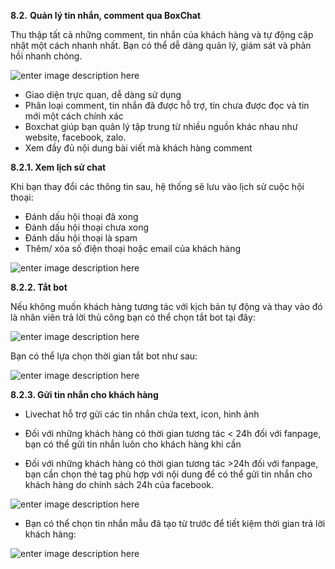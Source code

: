  **8.2.** **Quản lý tin nhắn, comment qua BoxChat**

Thu thập tất cả những comment, tin nhắn của khách hàng và tự động cập nhật một cách nhanh nhất. Bạn có thể dễ dàng quản lý, giám sát và phản hồi nhanh chóng.

![enter image description here](https://static8.muarecdn.com/original/muare/images/2020/12/26/5827423_15.jpg)
-   Giao diện trực quan, dễ dàng sử dụng
-   Phân loại comment, tin nhắn đã được hỗ trợ, tin chưa được đọc và tin mới một cách chính xác
-   Boxchat giúp bạn quản lý tập trung từ nhiều nguồn khác nhau như website, facebook, zalo.
-   Xem đầy đủ nội dung bài viết mà khách hàng comment

**8.2.1. Xem lịch sử chat**

Khi bạn thay đổi các thông tin sau, hệ thống sẽ lưu vào lịch sử cuộc hội thoại:

- Đánh dấu hội thoại đã xong
- Đánh dấu hội thoại chưa xong
- Đánh dấu hội thoại là spam
- Thêm/ xóa số điện thoại hoặc email của khách hàng

![enter image description here](https://static8.muarecdn.com/original/muare/images/2020/12/26/5827434_16.jpg)

 **8.2.2. Tắt bot**

Nếu không muốn khách hàng tương tác với kịch bản tự động và thay vào đó là nhân viên trả lời thủ công bạn có thể chọn tắt bot tại đây:

![enter image description here](https://static8.muarecdn.com/original/muare/images/2020/12/26/5827469_17.jpg)

Bạn có thể lựa chọn thời gian tắt bot như sau:

![enter image description here](https://static8.muarecdn.com/original/muare/images/2020/12/26/5827477_18.jpg)

**8.2.3. Gửi tin nhắn cho khách hàng**

- Livechat hỗ trợ gửi các tin nhắn chứa text, icon, hình ảnh

- Đối với những khách hàng có thời gian tương tác < 24h đối với fanpage, bạn có thể gửi tin nhắn luôn cho khách hàng khi cần

- Đối với những khách hàng có thời gian tương tác >24h đối với fanpage, bạn cần chọn thẻ tag phù hợp với nội dung để có thể gửi tin nhắn cho khách hàng do chính sách 24h của facebook.

![enter image description here](https://static8.muarecdn.com/original/muare/images/2020/12/26/5827481_19.jpg)

- Bạn có thể chọn tin nhắn mẫu đã tạo từ trước để tiết kiệm thời gian trả lời khách hàng:

![enter image description here](https://static8.muarecdn.com/original/muare/images/2020/12/26/5827487_20.jpg)


